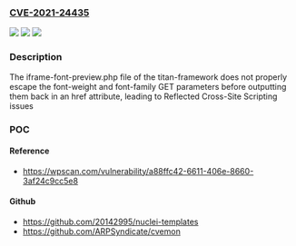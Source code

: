 ### [CVE-2021-24435](https://cve.mitre.org/cgi-bin/cvename.cgi?name=CVE-2021-24435)
![](https://img.shields.io/static/v1?label=Product&message=Titan%20Framework&color=blue)
![](https://img.shields.io/static/v1?label=Version&message=1.12.1%3C%3D%201.12.1%20&color=brighgreen)
![](https://img.shields.io/static/v1?label=Vulnerability&message=CWE-79%20Cross-site%20Scripting%20(XSS)&color=brighgreen)

### Description

The iframe-font-preview.php file of the titan-framework does not properly escape the font-weight and font-family GET parameters before outputting them back in an href attribute, leading to Reflected Cross-Site Scripting issues

### POC

#### Reference
- https://wpscan.com/vulnerability/a88ffc42-6611-406e-8660-3af24c9cc5e8

#### Github
- https://github.com/20142995/nuclei-templates
- https://github.com/ARPSyndicate/cvemon

